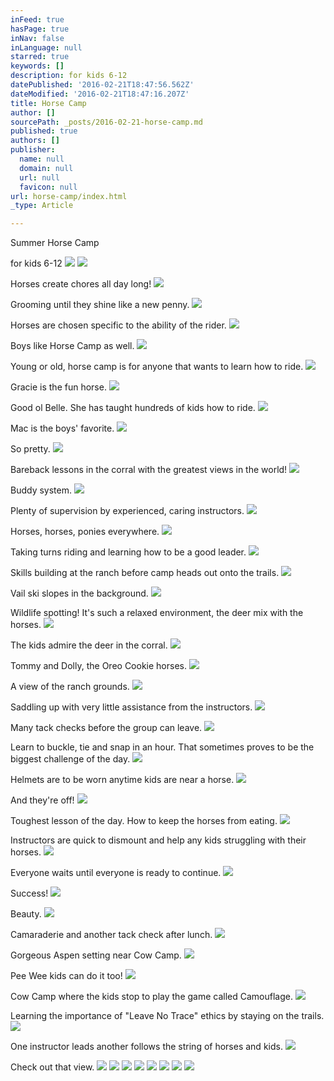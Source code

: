 ```yaml
---
inFeed: true
hasPage: true
inNav: false
inLanguage: null
starred: true
keywords: []
description: for kids 6-12
datePublished: '2016-02-21T18:47:56.562Z'
dateModified: '2016-02-21T18:47:16.207Z'
title: Horse Camp
author: []
sourcePath: _posts/2016-02-21-horse-camp.md
published: true
authors: []
publisher:
  name: null
  domain: null
  url: null
  favicon: null
url: horse-camp/index.html
_type: Article

---
```

Summer Horse Camp

for kids 6-12
![](https://the-grid-user-content.s3-us-west-2.amazonaws.com/cca03816-e4c9-463c-883b-e3ee479812fe.jpg)
![](https://the-grid-user-content.s3-us-west-2.amazonaws.com/b680f503-3f6f-49b8-9378-cb3d1549ec98.jpg)

Horses create chores all day long!
![](https://the-grid-user-content.s3-us-west-2.amazonaws.com/ef7bd99d-b892-416a-8782-50c330725055.jpg)

Grooming until they shine like a new penny.
![](https://the-grid-user-content.s3-us-west-2.amazonaws.com/b0e7c5c8-4449-4a78-84ab-75e4a0655cc3.jpg)

Horses are chosen specific to the ability of the rider.
![](https://the-grid-user-content.s3-us-west-2.amazonaws.com/030660a5-cef4-405d-b0fd-8bf822c4554d.jpg)

Boys like Horse Camp as well.
![](https://the-grid-user-content.s3-us-west-2.amazonaws.com/b259d2c2-9f95-4ad5-90c9-9f42e7bebdc3.jpg)

Young or old, horse camp is for anyone that wants to learn how to ride.
![](https://the-grid-user-content.s3-us-west-2.amazonaws.com/2a5faf53-aa1c-4b5f-a357-a85de0bd9d9b.jpg)

Gracie is the fun horse.
![](https://the-grid-user-content.s3-us-west-2.amazonaws.com/bb586d82-7949-4d17-8c35-a456b2278fd3.jpg)

Good ol Belle.  She has taught hundreds of kids how to ride.
![](https://the-grid-user-content.s3-us-west-2.amazonaws.com/cc02f569-3ba5-4749-901f-2443001e8b83.jpg)

Mac is the boys' favorite.
![](https://the-grid-user-content.s3-us-west-2.amazonaws.com/6f13274d-2aa2-4dd7-bc59-5dcbe6f2d6a9.jpg)

So pretty.
![](https://the-grid-user-content.s3-us-west-2.amazonaws.com/cb146232-23fb-4fc3-bec1-6e76aa859f5e.jpg)

Bareback lessons in the corral with the greatest views in the world!
![](https://the-grid-user-content.s3-us-west-2.amazonaws.com/765c4daa-1754-4f85-b87d-e662ea3a51f3.jpg)

Buddy system.
![](https://the-grid-user-content.s3-us-west-2.amazonaws.com/5c408ce7-3de9-40a4-9b18-17f4e981a571.jpg)

Plenty of supervision by experienced, caring instructors. ![](https://the-grid-user-content.s3-us-west-2.amazonaws.com/479b7595-9080-4bdd-b1bf-aa9339030941.jpg)

Horses, horses, ponies everywhere.
![](https://the-grid-user-content.s3-us-west-2.amazonaws.com/fb8b9064-286f-4662-9fae-038fe28d4c64.jpg)

Taking turns riding and learning how to be a good leader.
![](https://the-grid-user-content.s3-us-west-2.amazonaws.com/73226a51-ec19-43b9-a647-33ff58c9fa99.jpg)

Skills building at the ranch before camp heads out onto the trails.
![](https://the-grid-user-content.s3-us-west-2.amazonaws.com/47c0189a-c7be-4d32-b54b-ed5e746a8c47.jpg)

Vail ski slopes in the background.
![](https://the-grid-user-content.s3-us-west-2.amazonaws.com/06f6a66a-4959-4c0a-899d-956f5043916a.jpg)

Wildlife spotting!  It's such a relaxed environment, the deer mix with the horses.
![](https://the-grid-user-content.s3-us-west-2.amazonaws.com/c61a2348-9cf5-4233-bb05-24ba791a51fe.jpg)

The kids admire the deer in the corral.
![](https://the-grid-user-content.s3-us-west-2.amazonaws.com/a783b766-2264-47a3-8a22-727d6b4addd8.jpg)

Tommy and Dolly, the Oreo Cookie horses.
![](https://the-grid-user-content.s3-us-west-2.amazonaws.com/47450e03-ecd3-4b9d-88f6-814eb3dc6007.jpg)

A view of the ranch grounds.
![](https://the-grid-user-content.s3-us-west-2.amazonaws.com/8224b18f-d21c-4d0e-b02c-98e631991214.jpg)

Saddling up with very little assistance from the instructors.
![](https://the-grid-user-content.s3-us-west-2.amazonaws.com/53c4eed1-afa0-485a-a48b-352e1f7ad66c.jpg)

Many tack checks before the group can leave.
![](https://the-grid-user-content.s3-us-west-2.amazonaws.com/742dbdfd-10f5-42cf-b852-061d1289d5fe.jpg)

Learn to buckle, tie and snap in an hour.  That sometimes proves to be the biggest challenge of the day.
![](https://the-grid-user-content.s3-us-west-2.amazonaws.com/c85d46f2-e9ad-49e5-b36c-3cdb4c7b4f36.jpg)

Helmets are to be worn anytime kids are near a horse.
![](https://the-grid-user-content.s3-us-west-2.amazonaws.com/f2426a25-9d19-48ef-8710-27e11c47fe53.jpg)

And they're off!
![](https://the-grid-user-content.s3-us-west-2.amazonaws.com/7dfd8bb9-b569-40f4-9905-e70910085319.jpg)

Toughest lesson of the day.  How to keep the horses from eating.
![](https://the-grid-user-content.s3-us-west-2.amazonaws.com/557a863f-f016-4f66-a4cf-ced33b5034b6.jpg)

Instructors are quick to dismount and help any kids struggling with their horses.  ![](https://the-grid-user-content.s3-us-west-2.amazonaws.com/7c66018a-8e0d-43a4-94db-9e80b505866a.jpg)

Everyone waits until everyone is ready to continue.
![](https://the-grid-user-content.s3-us-west-2.amazonaws.com/80304e9f-09dc-466a-a9f0-54789089b235.jpg)

Success!
![](https://the-grid-user-content.s3-us-west-2.amazonaws.com/5ad94354-de61-4002-ae38-05d265354b21.jpg)

Beauty.
![](https://the-grid-user-content.s3-us-west-2.amazonaws.com/1619d203-720d-4534-9fd7-c681cd84a01e.jpg)

Camaraderie and another tack check after lunch.
![](https://the-grid-user-content.s3-us-west-2.amazonaws.com/c1159232-e4e7-4907-8817-39fdd95990e8.jpg)

Gorgeous Aspen setting near Cow Camp.
![](https://the-grid-user-content.s3-us-west-2.amazonaws.com/159f3b56-dcce-45eb-b057-e9bd76bf56b7.jpg)

Pee Wee kids can do it too!
![](https://the-grid-user-content.s3-us-west-2.amazonaws.com/ea3cced0-3dac-4b36-bcaf-48383e3d81bd.jpg)

Cow Camp where the kids stop to play the game called Camouflage.
![](https://the-grid-user-content.s3-us-west-2.amazonaws.com/d2f2b1a4-77e4-40f6-bb7c-0123be639638.jpg)

Learning the importance of "Leave No Trace" ethics by staying on the trails. ![](https://the-grid-user-content.s3-us-west-2.amazonaws.com/392e3330-ac1a-48fb-a55a-822cfb28d03c.jpg)

One instructor leads another follows the string of horses and kids.
![](https://the-grid-user-content.s3-us-west-2.amazonaws.com/24fc4d9f-39d2-4632-aee3-2686af7a9cef.jpg)

Check out that view.
![](https://the-grid-user-content.s3-us-west-2.amazonaws.com/5892a6c6-4f15-4d42-bc2e-3286bea1d173.jpg)
![](https://the-grid-user-content.s3-us-west-2.amazonaws.com/70d7c04c-702f-4bd8-bc57-9d2730206801.jpg)
![](https://the-grid-user-content.s3-us-west-2.amazonaws.com/9725c1a9-7404-4dfc-8b6c-5ee96182af7a.jpg)
![](https://the-grid-user-content.s3-us-west-2.amazonaws.com/34206c6f-fa56-4775-84ff-f3783ce4c897.jpg)
![](https://the-grid-user-content.s3-us-west-2.amazonaws.com/bae6c62c-8d86-4b9b-953f-f1aa364ae4ad.jpg)
![](https://the-grid-user-content.s3-us-west-2.amazonaws.com/66b1af19-29c9-41ec-bc3d-b5db36b7c0e2.jpg)
![](https://the-grid-user-content.s3-us-west-2.amazonaws.com/718c5274-ecef-4599-95b3-cddb89637541.jpg)
![](https://the-grid-user-content.s3-us-west-2.amazonaws.com/c074f93e-6b32-40de-91d2-f919a35fffef.jpg)